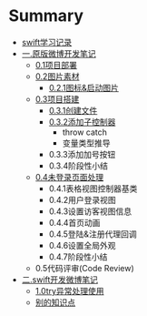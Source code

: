 # Summary

* [swift学习记录](README.md)
* [一.原版微博开发笔记](swift2.0/..md)
  * [0.1项目部署](swift2.0/0.1.md)
  * [0.2图片素材](swift2.0/0.2.md)
    * [0.2.1图标&启动图片](swift2.0/0.2/0.2.1and.md)
  * [0.3项目搭建](swift2.0/0.3.md)
    * [0.3.1创建文件](swift2.0/0.3/0.3.1.md)
    * [0.3.2添加子控制器](swift2.0/0.3/0.3.2.md)
      * throw catch
      * 变量类型推导
    * 0.3.3添加加号按钮
    * 0.3.4阶段性小结
  * [0.4未登录页面处理](swift2.0/0.4.md)
    * 0.4.1表格视图控制器基类
    * 0.4.2用户登录视图
    * 0.4.3设置访客视图信息
    * 0.4.4首页动画
    * 0.4.5登陆&注册代理回调
    * 0.4.6设置全局外观
    * 0.4.7阶段性小结
  * 0.5代码评审\(Code Review\)
* [二.swift开发微博笔记](swift2.0.md)
  * [1.0try异常处理使用](swift2.0/1.md)
  * [别的知识点](swift2.0/ww.md)

